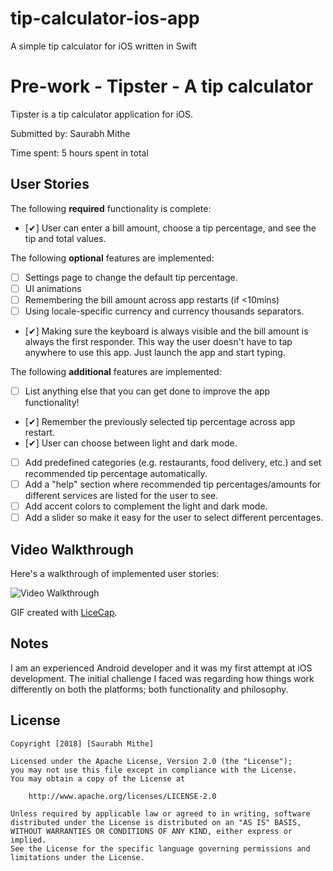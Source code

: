 # tip-calculator-ios-app
A simple tip calculator for iOS written in Swift

# Pre-work - Tipster - A tip calculator

Tipster is a tip calculator application for iOS.

Submitted by: Saurabh Mithe

Time spent: 5 hours spent in total

## User Stories

The following **required** functionality is complete:

* [✔] User can enter a bill amount, choose a tip percentage, and see the tip and total values.

The following **optional** features are implemented:
* [ ] Settings page to change the default tip percentage.
* [ ] UI animations
* [ ] Remembering the bill amount across app restarts (if <10mins)
* [ ] Using locale-specific currency and currency thousands separators.
* [✔] Making sure the keyboard is always visible and the bill amount is always the first responder. This way the user doesn't have to tap anywhere to use this app. Just launch the app and start typing.

The following **additional** features are implemented:

- [ ] List anything else that you can get done to improve the app functionality!
- [✔] Remember the previously selected tip percentage across app restart.
- [✔] User can choose between light and dark mode.
- [ ] Add predefined categories (e.g. restaurants, food delivery, etc.) and set recommended tip percentage automatically.
- [ ] Add a "help" section where recommended tip percentages/amounts for different services are listed for the user to see.
- [ ] Add accent colors to complement the light and dark mode.
- [ ] Add a slider so make it easy for the user to select different percentages.

## Video Walkthrough 

Here's a walkthrough of implemented user stories:

<img src='https://i.imgur.com/7kBZpgs.gif' title='Video Walkthrough' width='' alt='Video Walkthrough' />

GIF created with [LiceCap](http://www.cockos.com/licecap/).

## Notes

I am an experienced Android developer and it was my first attempt at iOS development.
The initial challenge I faced was regarding how things work differently on both the 
platforms; both functionality and philosophy.

## License

    Copyright [2018] [Saurabh Mithe]

    Licensed under the Apache License, Version 2.0 (the "License");
    you may not use this file except in compliance with the License.
    You may obtain a copy of the License at

        http://www.apache.org/licenses/LICENSE-2.0

    Unless required by applicable law or agreed to in writing, software
    distributed under the License is distributed on an "AS IS" BASIS,
    WITHOUT WARRANTIES OR CONDITIONS OF ANY KIND, either express or implied.
    See the License for the specific language governing permissions and
    limitations under the License.
